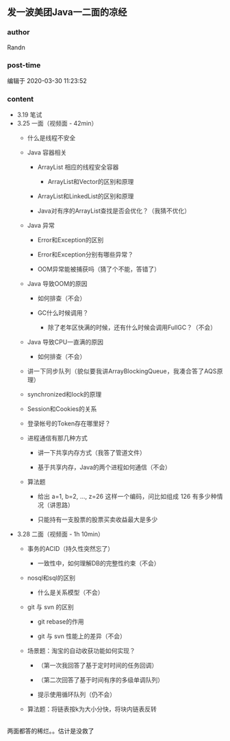 ## 发一波美团Java一二面的凉经
### author 
Randn
### post-time 

编辑于  2020-03-30 11:23:52
### content 
<div class="post-topic-des nc-post-content">
 <ul style="color:#333333;text-align:justify;">
  <li>
   <div style="color:#333333;text-align:justify;">
    <span>
     3.19 笔试
    </span>
   </div>
  </li>
  <li>
   <span>
    <div style="color:#333333;text-align:justify;">
     <span>
      <span>
      </span>
      3.25 一面（视频面 - 42min）
     </span>
    </div>
    <ul style="color:#333333;text-align:justify;">
     <li>
      <p>
       <span>
        什么是线程不安全
       </span>
      </p>
     </li>
     <li>
      <p>
       <span>
        Java 容器相关
       </span>
      </p>
      <ul>
       <li>
        <p>
         <span>
          ArrayList 相应的线程安全容器
         </span>
        </p>
        <ul>
         <li>
          <p>
           <span>
            ArrayList和Vector的区别和原理
           </span>
          </p>
         </li>
        </ul>
       </li>
       <li>
        <p>
         <span>
          ArrayList和LinkedList的区别和原理
         </span>
        </p>
       </li>
       <li>
        <p>
         <span>
          Java对有序的ArrayList查找是否会优化？（我猜不优化）
         </span>
        </p>
       </li>
      </ul>
     </li>
     <li>
      <p>
       <span>
        Java 异常
       </span>
      </p>
      <ul>
       <li>
        <p>
         <span>
          Error和Exception的区别
         </span>
        </p>
       </li>
       <li>
        <p>
         <span>
          Error和Exception分别有哪些异常？
         </span>
        </p>
       </li>
       <li>
        <p>
         <span>
          OOM异常能被捕获吗（猜了个不能，答错了）
         </span>
        </p>
       </li>
      </ul>
     </li>
     <li>
      <p>
       <span>
        Java 导致OOM的原因
       </span>
      </p>
      <ul>
       <li>
        <p>
         <span>
          如何排查（不会）
         </span>
        </p>
       </li>
       <li>
        <p>
         <span>
          GC什么时候调用？
         </span>
        </p>
        <ul>
         <li>
          <p>
           <span>
            除了老年区快满的时候，还有什么时候会调用FullGC？（不会）
           </span>
          </p>
         </li>
        </ul>
       </li>
      </ul>
     </li>
     <li>
      <p>
       <span>
        Java 导致CPU一直满的原因
       </span>
      </p>
      <ul>
       <li>
        <p>
         <span>
          如何排查（不会）
         </span>
        </p>
       </li>
      </ul>
     </li>
     <li>
      <p>
       <span>
        讲一下同步队列（貌似要我讲ArrayBlockingQueue，我凑合答了AQS原理）
       </span>
      </p>
     </li>
     <li>
      <p>
       <span>
        synchronized和lock的原理
       </span>
      </p>
     </li>
     <li>
      <p>
       <span>
        Session和Cookies的关系
       </span>
      </p>
     </li>
     <li>
      <p>
       <span>
        登录帐号的Token存在哪里好？
       </span>
      </p>
     </li>
     <li>
      <p>
       <span>
        进程通信有那几种方式
       </span>
      </p>
      <ul>
       <li>
        <p>
         <span>
          讲一下共享内存方式（我答了管道文件）
         </span>
        </p>
       </li>
       <li>
        <p>
         <span>
          基于共享内存，Java的两个进程如何通信（不会）
         </span>
        </p>
       </li>
      </ul>
     </li>
     <li>
      <p>
       <span>
        算法题
       </span>
      </p>
      <ul>
       <li>
        <p>
         <span>
          给出
         </span>
         <span>
          a=1, b=2, ..., z=26
         </span>
         <span>
          这样一个编码，问比如组成
         </span>
         <span>
          126
         </span>
         <span>
          有多少种情况（讲思路）
         </span>
        </p>
       </li>
       <li>
        <p>
         <span>
          只能持有一支股票的股票买卖收益最大是多少
         </span>
        </p>
       </li>
      </ul>
     </li>
    </ul>
   </span>
  </li>
  <li>
   <div>
    <span>
     3.28 二面（视频面 - 1h 10min）
    </span>
   </div>
   <ul>
    <li>
     <p>
      <span>
       事务的ACID（持久性突然忘了）
      </span>
     </p>
     <ul>
      <li>
       <p>
        <span>
         一致性中，如何理解DB的完整性约束（不会）
        </span>
       </p>
      </li>
     </ul>
    </li>
    <li>
     <p>
      <span>
       nosql和sql的区别
      </span>
     </p>
     <ul>
      <li>
       <p>
        <span>
         什么是关系模型（不会）
        </span>
       </p>
      </li>
     </ul>
    </li>
    <li>
     <p>
      <span>
       git 与 svn 的区别
      </span>
     </p>
     <ul>
      <li>
       <p>
        <span>
         git rebase的作用
        </span>
       </p>
      </li>
      <li>
       <p>
        <span>
         git 与 svn 性能上的差异（不会）
        </span>
       </p>
      </li>
     </ul>
    </li>
    <li>
     <p>
      <span>
       场景题：淘宝的自动收获功能如何实现？
      </span>
     </p>
     <ul>
      <li>
       <p>
        <span>
         （第一次我回答了基于定时时间的任务回调）
        </span>
       </p>
      </li>
      <li>
       <p>
        <span>
         （第二次回答了基于时间有序的多级单调队列）
        </span>
       </p>
      </li>
      <li>
       <p>
        <span>
         提示使用循环队列（仍不会）
        </span>
       </p>
      </li>
     </ul>
    </li>
    <li>
     <div>
      <span>
       算法题：将链表按k为大小分快，将块内链表反转
      </span>
     </div>
    </li>
   </ul>
  </li>
 </ul>
 <div style="text-align:justify;">
  <br/>
 </div>
 <div style="text-align:justify;">
  两面都答的稀烂。。估计是没救了
 </div>
</div>
